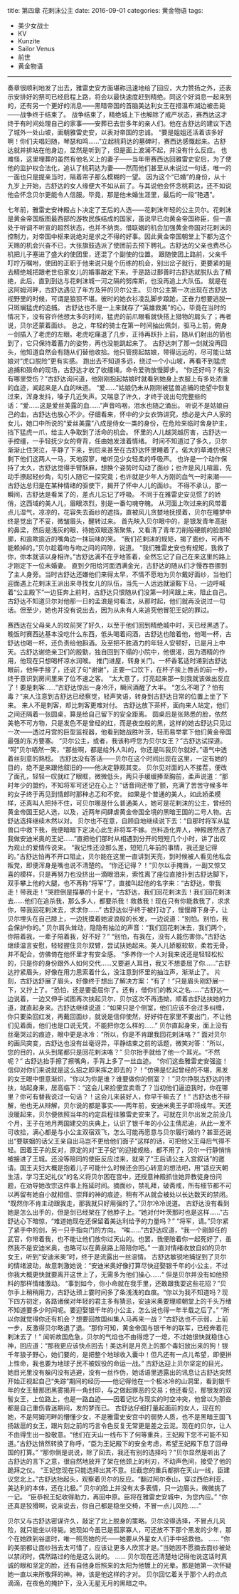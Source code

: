 title: 第四章 花剌沫公主
date: 2016-09-01
categories: 黄金物语
tags:
- 美少女战士
- KV
- Kunzite
- Sailor Venus
- 前世
- 黄金物语
---

奏章很顺利地发了出去，雅雷史安方面堪称迅速地给了回应，大力赞扬之外，还表示安排好的祭司已经启程上路，将会以最快速度赶到精绝。同这个好消息一起来到的，还有另一个更好的消息——黑暗帝国的首脑美达利女王在措温布湖边被击毙——战争终于结束了。<!--more-->
战争结束了，精绝城上下也解除了戒严状态，赛西达这才终于有时间处理自己的家事——安葬已去世多年的亲人们。他在古舒达的建议下选了城外一处山坡，面朝雅雷史安，以表对帝国的忠诚。
“要是姐姐还活着该多好啊！你们夫唱妇随，琴瑟和鸣……”立起桃莉达的墓碑时，赛西达感慨起来。古舒达就并排站在他身边，显然是听到了，但是面上波澜不起，并没有什么反应。
也难怪，这里埋葬的虽然有他名义上的妻子——当年带赛西达回雅雷史安后，为了使他的监护权合法化，追认了桃莉达为妻——然而他们甚至从未说过一句话，唯一的一面也只是提亲当时，隔着帘子那么模糊的一望。
因为这个“已婚”的身份，从十九岁上开始，古舒达的女人缘便大不如从前了。与其说他会怀念桃莉达，还不如说他会怀念贝尔更能令人信服。毕竟，那是他未婚生涯里，最后的一段“艳遇”。

七年前，雅雷史安神殿占卜决定了王后的人选——花剌沫年轻的公主贝尔。花剌沫是黄金帝国版图最西部的游牧民族结成的国家，虽说早已向黄金帝国称臣，但一直处于听调不听宣的超然状态，也并不纳贡。借联姻的机会加强黄金帝国对花剌沫的控制力，对帝国中枢来说绝对是求之不得的好事。因此黄金帝国朝堂上下都为这个天赐的机会兴奋不已，大张旗鼓选派了使团前去预下聘礼。古舒达的父亲也费尽心机把儿子塞进了盛大的使团里，还混了个副使的位置。
跟随使团上路前，父亲千叮咛万嘱咐，使团的正职于他来说只是个历练的机会，别出岔子就行，更要紧的是去精绝城把跟老世伯家女儿的婚事敲定下来。于是路过鄯善时古舒达就脱队去了精绝，此后，直到到达与花剌沫城一河之隔的努库斯，也没再追上大队伍。
就是在这阿姆河畔，古舒达遇见了年方及笄的贝尔公主。
贝尔公主第一次出现在古舒达视野里的时候，可谓是狼狈不堪。彼时的她衣衫凌乱脚步踉跄，正奋力想要逃脱一只斑斓猛虎的追捕。
古舒达也不是一上来就存了“英雄救美”的心，毕竟在当时的情况下，没有容许他想太多的时间，猛虎的前爪眼看就快搭上猎物的肩头了；再者说，贝尔还蒙着面纱。
总之，年轻的骑士在第一时间抽出佩剑，驱马上前，俯身一剑插入了老虎的左眼。老虎吃痛退了几步，正待再跃扑上前，随从们射出的箭也到了，它只保持着蓄力的姿势，再也没能跳起来了。
古舒达刺了那一剑就没再回头，他知道自然会有随从们替他收拾。他只管捞起姑娘，带得远远的，尽可能让姑娘对“虎口脱险”更有实感。
跑出去不知道多远，绕过一个小山坡，再看不到猛虎追捕和殒命的现场，古舒达才收了收缰绳，命令爱驹放慢脚步。
“你还好吗？有没有哪里受伤？”古舒达询问道，他刚刚抱起姑娘时就看到她身上衣服上有多处浓重的血迹，闻起来是人血的味道。
“爱……”姑娘仍未从刚刚被猛兽追捕的绝望中恢复过来，浑身发抖，嗓子几近失声。又喘息了许久，才终于说出句完整些的话：“爱……这是爱丝美露的血……”声音呜咽，泪水也随之涌出。
听说不是姑娘自己的血，古舒达也放心不少。仔细看来，怀中的少女衣饰讲究，想必是大户人家的女儿，她口中所说的“爱丝美露”八成是侍女一类的身份，在危险来临时舍身护主，挡下猛虎一爪，给主人争取到了活命的机会。
怀里的人儿越哭越厉害，古舒达一手控缰，一手轻抚少女的脊背，任由她发泄着情绪。
时间不知道过了多久，贝尔渐渐止住哭泣，平静了下来，到后来甚至在古舒达怀里睡着了。偌大的草滩仿佛只剩下他们这两人一马，天地寂寥，唯听见少女轻柔的呼吸声。
也许是一个动作保持了太久，古舒达觉得手臂酥麻，想换个姿势时勾动了面纱；也许是风儿喧嚣，先动手撩起轻纱角，勾引人随它一探究竟；也许就是少年人方刚的血气一时来潮——古舒达总归是在某种情绪的驱使下，揭开了怀中人儿的面纱。
不得不承认，那一瞬间，古舒达是看呆了的，差点儿忘记了呼吸。
不同于在雅雷史安见惯了的娇俏，这西域的美人儿，眉眼浓烈，别是一番勾魂夺魄。
从河面上吹过来的风带着点儿湿气，凉凉的，花容失去面纱的遮挡，直被风儿贪婪地抚摸着，贝尔在睡梦中终是觉出了不妥，微皱眉头，醒转过来。
首先映入贝尔眼中的，是银发青年高挺的鼻梁，然后是浅灰的眼，待她双眼逐渐聚焦，又看清了青年刀削般硬朗的脸部轮廓，和逾欺逾近的嘴角边一抹玩味的笑。
“我们花剌沫的规矩，揭了面纱，可再不能赖掉的。”贝尔趁着吻与吻之间的间隙，说道。
“我们雅雷史安也有规矩，我救了你，你本就该以身相许。”古舒达满不在乎地答着，全然忘记了自己在来这里的路上才刚定下一位未婚妻。
直到夕阳给河面洒满金光，古舒达的随从们才慢吞吞挪到了主人身旁。当时古舒达还嫌他们来得太早，不情不愿地为贝尔戴好面纱，当他们迎面遇上花剌沫王派出来寻找女儿的队伍，当先一人远远就滚鞍下马，一边呼喊着“公主殿下”一边狂奔上前时，古舒达只恨随从们没第一时间跟上来，阻止自己。
古舒达不知道贝尔对他那一日的孟浪是何看法，从那时起，他们就再没说过一句话。但至少，她也并没有说出去，因为从未有人来追究他冒犯王妃的罪过。

赛西达在父母亲人的坟前哭了好久，以至于他们回到精绝城中时，天已经黑透了。晚饭时赛西达基本没吃什么东西，低头喝着闷酒，古舒达也陪着他，他喝一杯，古舒达也喝一杯，还负责给他斟酒。及至把不胜酒力的年轻人安顿好，已是月上中天。古舒达谢绝亲卫们的殷勤，独自回到下榻的小院中，他很渴，因为酒精的作用，他现在只想喝杯凉水润喉。
推门进屋，转身关门。一杯香茗适时递到古舒达眼前，他伸手接了，还说了句“谢谢”，正要一口饮下，在杯子挨上唇舌的前一秒，终于意识到房间里来了位不速之客。
“太大意了，灯亮起来那一刻我就该做出反应了！要是刺客……”古舒达惊出一身冷汗，瞬间酒醒了大半。
“怎么不喝了？怕有毒？”来人注意到古舒达已经察觉，轻声笑语，转身到古舒达日常的位置上坐了下来。
来人不是刺客，却比刺客更难对付。
古舒达放下茶杯，面向来人站定，他们之间还隔着一张圆桌，算是给自己留下的安全距离。
圆桌后是张熟悉的脸，依然美艳不可方物，只是发色不是曾经的红，而是夜空般的黑，这样的她古舒达只见过一次——透过月宫的巨型监视器，他看到她战胜叶茨，轻而易举拿下他们黄金帝国最强的东方要塞。
“贝尔公主，或者，我该称呼您为贝尔女王？”古舒达试探道。
“呵”贝尔哂然一笑，“那些啊，都是给外人叫的，你还是叫我贝尔就好。”语气中透着丝刻意的熟稔。
古舒达没有答话——贝尔在这个时间出现在这里，一定有她的目的，绝不是来跟他叙旧的——他决定静观其变。
贝尔见对面的人不接茬，便改了面孔，轻轻一叹就红了眼眶，微微低头，两只手缓缓捧至胸前，柔声说道：“那时年少的盟约，不知将军可还记在心上？”话音间还带了颤，充满了苦苦守候多年的女子终于再见到情郎时那种忐忑和不安。
如果是个普通的美人，如此娇柔模样，还真叫人把持不住，可贝尔哪是什么普通美人，她可是花剌沫的公主，曾经的黄金帝国王妃人选，以及，近两年间肆虐黄金帝国全境的黑暗王国的二号人物。古舒达选择继续木然以对。
贝尔也不在意，自顾自地继续说下去：“自那时将军从猛兽口中救下我，我便暗暗下定决心此生非将军不嫁。岂料造化弄人，神殿居然选了我做安迪米奥的王妃……”直把他们那时从相遇到分开的短短几个小时，讲了出叹为观止的爱情传说来。
“我记性还没那么差，短短几年前的事情，我还是记得的。”古舒达怕再不开口阻止，贝尔能在这里一直讲到天亮，到时候被人看见他私会叛党，即便浑身是嘴也说不清楚的。
“你还记得？！”贝尔以手掩唇，一副又惊又喜的模样，只是再努力也没挤出一滴眼泪来，索性离了座位直接扑到古舒达脚下，双手攀上他的大腿，也不再称“将军”了，直接叫起他的名字来：“古舒达，带我走！带我走！”哭腔倒是描摹的十足十，“古舒达，我们回花剌沫去！我们回花剌沫去……他们在追杀我，那么多人，都要杀我！救救我！现在只有你能救我了，求求你，带我回花剌沫去，求求你……”
古舒达似乎终于被打动了，慢慢蹲下身子，让贝尔埋头在自己膝上，一边抚摸着她波浪般的长发，一边说道：“别怕。别怕，我会保护你的。”
贝尔肩头耸动，隐隐有抽泣的声音：“我们回花剌沫去，我们两个，你陪着我，一辈子陪着我，好不好？”
“别怕，有我在，没有人能伤害你。”古舒达继续温言安慰，轻轻握住贝尔双臂，尝试扶她起来。美人儿娇躯软软，柔若无骨，并不配合，仿佛倚在他怀里才有安全感。
“多养你一个人对我来说还是轻轻松松的，只是你的身份跟外人如何交代……又要避人耳目，我又不想委屈了你……”古舒达拧紧眉头，好像在用力思索着什么，没注意到怀里的抽泣声，渐渐止了。
片刻，古舒达舒展了眉头，好像终于想出了解决方案：“有了！”只是眉头刚舒展一下，又拧上了。“恐怕，还是要委屈你了。还有，借你们的教义之名……”古舒达一边说着，一边又伸手试图再次扶起贝尔，贝尔这次不再违拗，顺着古舒达扶她的力道，就直起身来。古舒达继续说道：“如果只是个侧室，他们应该不会过多纠缠，你只要染回红发，再戴回面纱，就说是信仰使然，好好待在家里不要出门，不让他们见着面，他们也是口说无凭，不能把你怎么样的……”
贝尔直起身来，面上没有丝毫哭过的痕迹，眼中更是冰冷：“所以，你是不肯跟我回花剌沫咯？”
面对贝尔的画风突变，古舒达也没有丝毫讶异，平静结束之前的话题，微笑对答：“所以，您的目的，从头到尾都只是回花剌沫咯？”
贝尔抬手就给了他一个耳光。“不然呢？”
古舒达抬手擦了擦嘴角，手背上多了一丝血迹。
“你们这些雅雷史安强盗！信仰对你们来说就是这么招之即来挥之即去的？！”仿佛是忆起曾经的不堪，黑发的女王眼中恨意渐炽，“你以为你是谁？谁要做你的侧室？！”贝尔挣脱古舒达的搀扶，站起身来，居高临下：“这会儿来捡便宜卖乖了？当初他们逼迫我时，你在哪里？你可有替我说过一句话？！这会儿来装好人，你早干嘛去了！”
古舒达也不辩解，他也无从辩解，贝尔说的都是事实——两年前，安迪米奥王子即将成年。天还没暖起来，贝尔便依照当年的约定启程往雅雷史安来了。可就在贝尔出发之前没几个月，王子在地月两国建交的庆典上，认识了银千年的小公主倩尼迪，从此一发不可收拾，满心都是与小公主双宿双飞，怎么可能再愿意与贝尔履行婚约？甚至还说出“要联姻的话父王亲自出马岂不更给他们面子”这样的话，可把他父王母后气得不轻。因着王子的反对，原定的对“王子妃”的迎接规格，都不用了，贝尔一行静悄悄被接进了王城。还没等陪同的使臣反应过来，就来了“王后请公主入宫叙话”的邀请。国王夫妇大概是抱着儿子可能什么时候还会回心转意的想法吧，用“适应天朝生活，学习王妃礼仪”的名义将贝尔困在宫中，还授意神殿抓住她异教徒身份问题，在劝导她改宗这件事上拖延时间。摘面纱，禁礼拜，破斋戒，所有细节都不可以再留有她自小就相信、崇拜的神的痕迹，稍有不从就会被处以长达数天的禁闭。
“既然你不肯主动跟我走，那我就只好用强的了。”贝尔冷冷说道。
古舒达没有看到她是怎么出手的，但是剑已经架在了他脖子上。“她对付叶茨那时也是这样……”古舒达心下暗惊，“难道她现在还保留着美达利给予的力量吗？”
“将军，请。”贝尔紧了紧手中的剑，另一只手指向门的方向。
“唉……”古舒达叹道，“我一个刚卸任的武官，你带着我，也不能让他们放你过天山的。也罢，我便陪着你一起死好了，虽然我不是安迪米奥，也略可以在黄泉路上陪陪你吧。”
一直对情绪收放自如的贝尔女王，听到“安迪米奥”时，终于是流露出一丝温情。
古舒达敏锐地捕捉到了贝尔的情绪波动，故意刺激她说：“安迪米奥好像打算尽快迎娶银千年的小公主，不过你我大概更快就要离开这世上了，无需多为他们操心……“
但是贝尔并没有如他预料的那样情绪激动。
“事到如今，你小命就在我手里，还敢跟我耍这些花招？”贝尔手上稍稍用力，古舒达颈上霎时间多了条浅浅的血痕。“你以为我不知道吗？现下四方初定，各路诸侯对年轻的君主多有猜忌，安迪米奥要理顺朝堂上的千头万绪不知道要多少时间呢。要迎娶银千年的小公主，怎么说也得一年半载之后了。”
“所以你就觉得你还有机会？想要回故国纠集人马再来一战？”古舒达也不示弱，上前一步，反激得贝尔略退了退。“那你可知，黄金帝国与银千年的联军，已经奔着花剌沫去了！”
闻听故国危急，贝尔的气焰也不由得熄了一熄，不过她很快就稳住心神，回应道：“那我更应该快点回去！美达利是月亮上的那个毒妇放出来的狗！银千年狼子野心，她们要的，是把整个地球收入囊中！但凡还有一点儿希望，即便拼上性命，我也要为地球子民不被奴役的命运一战。”
古舒达迎上贝尔坚定的目光，她目光里没有躲闪没有逃避，没有一丝作伪，她话语里透露出的讯息让古舒达突然开始正视起自己“失踪”期间的经历——他记得他在一个极冰冷的山洞里，看到银千年的女王替那团黑雾揭开一角封印，与之做起罪恶的交易；他还看见，那银发的双髻女王，上位路上，也是一路血迹——因着记忆与现实的时空冲突，他曾以为那些都是自己重伤昏迷期间，发的梦而已。
古舒达仔细打量起面前的女人，现在的她，不是阿姆河畔的懵懂少女，不是雅雷史安宫中的弱势人质，也不是黑暗王国飞扬跋扈的女王，跟片刻之前的巧言令色反复无常更是差之云泥。现在的贝尔，让人不由得生出一股敬意。“他们在天山一线布下了何等重兵，王妃殿下您不可能不知道。”古舒达悄然转换了称呼，“臣为王妃殿下的安全考虑，希望王妃殿下息了回母国的打算。”
“那你倒是说说，除了回去，我还有别的选择吗？”贝尔显然是听出了古舒达的言下之意，很自然地放开了架在他颈上的利刃，不动声色间，接受了他的跪拜之仪。
“王妃您现在只能选择出其不意。拦截您的重兵都排在天山一线，臣建议您北上。”古舒达抬起头，观察着贝尔的反应。“翻过阿尔泰山，穿过西伯利亚，美达利的本体，还在北极。”
贝尔的脸上并没有太多表情，只一边眉头，微微挑了一记。
“臣恭祝王妃收得助力，再回中原。臣将在雅雷史安城中，为您内应。”
“你还真是狡猾啊，说来说去，你自己都是稳坐交椅，不冒一点儿风险……”

贝尔又与古舒达密谋许久，敲定了北上脱身的策略。贝尔没得选择，不冒点儿风险，就只能坐以待毙。她现如今虽已是孤家寡人，可还放不下那个黑发的少年，那个在她跌到谷底时，唯一照亮她的光——她要从外星女人们手中拯救他。
……
“你的美丽都让面纱挡去太可惜了，应该让更多人欣赏才是。”当她因不愿摘去面纱被处以禁闭时，偶然路过的他是这么说的。
……
贝尔现在还清楚地记得他说这话时真诚的眼和坚定的脸，还有自他身后照来的太阳为他镀上的光晕。那是她第一次怀疑她一直以来所敬拜的神。神，该是他这样的才对。
贝尔回忆着关于那个人的点点滴滴，在夜色的掩护下，没入无星无月的黑暗之中。